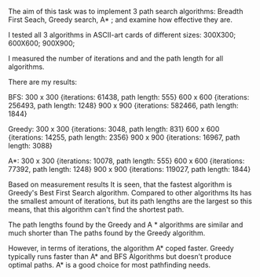 The aim of this task was to implement 3 path search algorithms: Breadth First Seach, Greedy search,  A* ; and examine how effective they are.

I tested all 3 algorithms in ASCII-art cards of different sizes:
300X300;
600X600;
900X900;

I measured the number of iterations and and the path length for all algorithms.

There are my results:

BFS: 
	300 x 300 {iterations: 61438, path length: 555}
	600 x 600 {iterations: 256493, path length: 1248}
	900 x 900 {iterations: 582466, path length: 1844}

Greedy:
	300 x 300 {iterations: 3048, path length: 831}
	600 x 600 {iterations: 14255, path length: 2356}
	900 x 900 {iterations: 16967, path length: 3088}

A*:
	300 x 300 {iterations: 10078, path length: 555}
	600 x 600 {iterations: 77392, path length: 1248}
	900 x 900 {iterations: 119027, path length: 1844}

Based on measurement results It is seen, that the fastest algorithm is Greedy's Best First Search algorithm. Compared to other algorithms Its has the smallest amount of iterations, but its path lengths are the largest so this means, that this algorithm can't find
the shortest path. 

The path lengths found by the Greedy and A * algorithms are similar and much shorter than
The paths found by the Greedy algorithm. 

However, in terms of iterations, the algorithm A* coped faster.
Greedy typically runs faster than A* and BFS Algorithms but doesn’t produce optimal paths. A* is a good choice for most pathfinding needs.